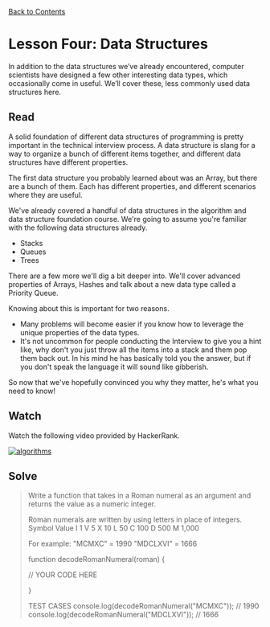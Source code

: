 [Back to Contents](https://github.com/coding-boot-camp/cs-technical-curriculum/tree/master/async-content)

# Lesson Four: Data Structures

In addition to the data structures we’ve already encountered, computer scientists have designed a few other interesting data types, which occasionally come in useful. We’ll cover these, less commonly used data structures here.

## Read

A solid foundation of different data structures of programming is pretty important in the technical interview process. A data structure is slang for a way to organize a bunch of different items together, and different data structures have different properties.

The first data structure you probably learned about was an Array, but there are a bunch of them. Each has different properties, and different scenarios where they are useful.

We've already covered a handful of data structures in the algorithm and data structure foundation course. We're going to assume you're familiar with the following data structures already.

-   Stacks
-   Queues
-   Trees

There are a few more we'll dig a bit deeper into. We'll cover advanced properties of Arrays, Hashes and talk about a new data type called a Priority Queue.

Knowing about this is important for two reasons.

- Many problems will become easier if you know how to leverage the unique properties of the data types.
- It's not uncommon for people conducting the Interview to give you a hint like, why don't you just throw all the items into a stack and them pop them back out. In his mind he has basically told you the answer, but if you don't speak the language it will sound like gibberish.

So now that we've hopefully convinced you why they matter, he's what you need to know!

## Watch

Watch the following video provided by HackerRank.

[![algorithms](http://img.youtube.com/vi/84UYVCluClQ/0.jpg)](https://youtu.be/84UYVCluClQ  "sorting algorithms")

## Solve

 
> Write a function that takes in a Roman numeral as an argument and returns the value as a numeric integer. 
>
> Roman numerals are written by using letters in place of integers.
> Symbol    Value
> I          1
> V          5
> X          10
> L          50
> C          100
> D          500
> M          1,000
>
> For example:
> "MCMXC" = 1990
> "MDCLXVI" = 1666
> 
> function decodeRomanNumeral(roman) {
> 
>    // YOUR CODE HERE
> 
> }
>
> TEST CASES
> console.log(decodeRomanNumeral("MCMXC")); // 1990
> console.log(decodeRomanNumeral("MDCLXVI")); // 1666
